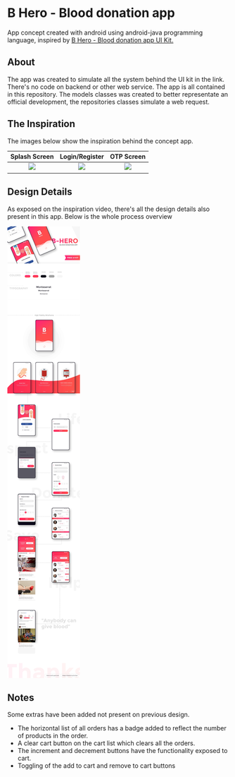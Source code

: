 # B Hero - Blood donation app

App concept created with android using android-java programming language, inspired by [B Hero - Blood donation app UI Kit.](https://www.behance.net/gallery/69827321/B-Hero-Blood-donation-app-free-UI-kit)

## About
The app was created to simulate all the system behind the UI kit in the link. There's no code on backend or other web service. The app is all contained in this repository. The models classes was created to better representate an official development, the repositories classes simulate a web request.

## The Inspiration
The images below show the inspiration behind the concept app.

Splash Screen            |  Login/Register             |  OTP Screen
:-------------------------:|:-------------------------:|:-------------------------:
![](screenshot/mobile–1.jpg)  |  ![](screenshot/mobile–2.jpg)  |  ![](screenshot/mobile–3.jpg)

## Design Details
As exposed on the inspiration video, there's all the design details also present in this app.
Below is the whole process overview

![](screenshot/mobile_overview.jpg)

## Notes
Some extras have been added not present on previous design.
* The horizontal list of all orders has a badge added to reflect the number of products in the order.
* A clear cart button on the cart list which clears all the orders.
* The increment and decrement buttons have the functionality exposed to cart.
* Toggling of the add to cart and remove to cart buttons
